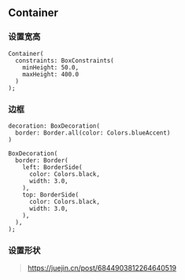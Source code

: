 ## Container

### 设置宽高

```
Container(
  constraints: BoxConstraints(
    minHeight: 50.0,
    maxHeight: 400.0
  )
);

```

### 边框

```
decoration: BoxDecoration(
  border: Border.all(color: Colors.blueAccent)
)

BoxDecoration(
  border: Border(
    left: BorderSide(
      color: Colors.black,
      width: 3.0,
    ),
    top: BorderSide(
      color: Colors.black,
      width: 3.0,
    ),
  ),
);
```

### 设置形状

> https://juejin.cn/post/6844903812264640519